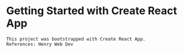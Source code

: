 # Getting Started with Create React App
    This project was bootstrapped with Create React App.
    References: Henry Web Dev